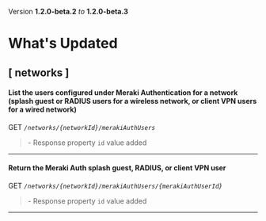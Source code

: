 Version **1.2.0-beta.2** _to_ **1.2.0-beta.3**

What's Updated
==============

\[ networks \]
--------------

#### List the users configured under Meraki Authentication for a network (splash guest or RADIUS users for a wireless network, or client VPN users for a wired network)

GET _`/networks/{networkId}/merakiAuthUsers`_

> \- Response property `id` value added

* * *

#### Return the Meraki Auth splash guest, RADIUS, or client VPN user

GET _`/networks/{networkId}/merakiAuthUsers/{merakiAuthUserId}`_

> \- Response property `id` value added

* * *